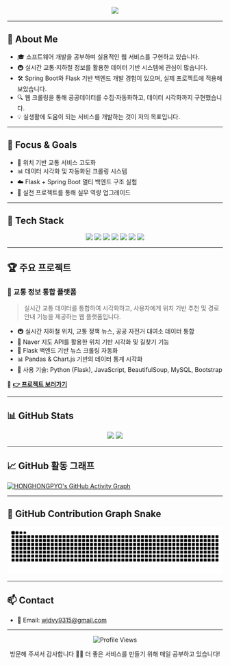 <!-- 헤더 배너 -->
<p align="center">
  <img src="https://capsule-render.vercel.app/api?type=waving&color=gradient&height=250&section=header&text=👋%20Hi,%20I'm%20HONG%20JUNG%20PYO!&fontSize=40&fontAlignY=40&desc=백엔드%20웹%20개발자%20|%20실시간%20교통정보%20서비스%20제작&descAlignY=65&animation=fadeIn" />
</p>

---

## 💬 About Me

- 🎓 소프트웨어 개발을 공부하며 실용적인 웹 서비스를 구현하고 있습니다.
- 🚇 실시간 교통·지하철 정보를 활용한 데이터 기반 시스템에 관심이 많습니다.
- 🛠 Spring Boot와 Flask 기반 백엔드 개발 경험이 있으며, 실제 프로젝트에 적용해 보았습니다.
- 🔍 웹 크롤링을 통해 공공데이터를 수집·자동화하고, 데이터 시각화까지 구현했습니다.
- 💡 실생활에 도움이 되는 서비스를 개발하는 것이 저의 목표입니다.

---

## 🧠 Focus & Goals

- 📡 위치 기반 교통 서비스 고도화
- 📊 데이터 시각화 및 자동화된 크롤링 시스템
- ☁️ Flask + Spring Boot 멀티 백엔드 구조 실험
- 💪 실전 프로젝트를 통해 실무 역량 업그레이드

---

## 🚀 Tech Stack

<p align="center">
  <img src="https://cdn.jsdelivr.net/gh/devicons/devicon/icons/java/java-original.svg" width="40" />
  <img src="https://cdn.jsdelivr.net/gh/devicons/devicon/icons/spring/spring-original.svg" width="40" />
  <img src="https://cdn.jsdelivr.net/gh/devicons/devicon/icons/python/python-original.svg" width="40" />
  <img src="https://cdn.jsdelivr.net/gh/devicons/devicon/icons/flask/flask-original.svg" width="40" />
  <img src="https://cdn.jsdelivr.net/gh/devicons/devicon/icons/javascript/javascript-original.svg" width="40" />
  <img src="https://cdn.jsdelivr.net/gh/devicons/devicon/icons/html5/html5-original.svg" width="40" />
  <img src="https://cdn.jsdelivr.net/gh/devicons/devicon/icons/mysql/mysql-original.svg" width="40" />
</p>

---

## 🏆 주요 프로젝트

### 🧭 교통 정보 통합 플랫폼

> 실시간 교통 데이터를 통합하여 시각화하고, 사용자에게 위치 기반 추천 및 경로 안내 기능을 제공하는 웹 플랫폼입니다.

- 🚇 실시간 지하철 위치, 교통 정책 뉴스, 공공 자전거 대여소 데이터 통합
- 📍 Naver 지도 API를 활용한 위치 기반 시각화 및 길찾기 기능
- 🔄 Flask 백엔드 기반 뉴스 크롤링 자동화
- 📊 Pandas & Chart.js 기반의 데이터 통계 시각화
- 🧰 사용 기술: Python (Flask), JavaScript, BeautifulSoup, MySQL, Bootstrap

🔗 **[👉 프로젝트 보러가기](https://github.com/Hoooouuuuu/trafficRoad)**

---

## 📊 GitHub Stats

<p align="center">
  <img src="https://github-readme-stats.vercel.app/api?username=HONGHONGPYO&show_icons=true&theme=radical" height="150"/>
  <img src="https://github-readme-stats.vercel.app/api/top-langs/?username=HONGHONGPYO&layout=compact&theme=radical" height="150"/>
</p>

---

## 📈 GitHub 활동 그래프

[![HONGHONGPYO's GitHub Activity Graph](https://github-readme-activity-graph.vercel.app/graph?username=HONGHONGPYO&theme=github-compact)](https://github.com/ashutosh00710/github-readme-activity-graph)

---

## 🐍 GitHub Contribution Graph Snake

![snake gif](https://github.com/HONGHONGPYO/HONGHONGPYO/blob/output/github-contribution-grid-snake.svg)

---

## 📫 Contact

- 📧 Email: [wjdvy9315@gmail.com](mailto:wjdvy9315@gmail.com)

---

<p align="center">
  <img src="https://komarev.com/ghpvc/?username=HONGHONGPYO&style=flat-square&color=blue" alt="Profile Views" />
</p>

<p align="center">
  방문해 주셔서 감사합니다 🙇‍♂️  
  더 좋은 서비스를 만들기 위해 매일 공부하고 있습니다!
</p>
